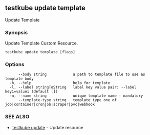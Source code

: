 ## testkube update template

Update Template

### Synopsis

Update Template Custom Resource.

```
testkube update template [flags]
```

### Options

```
      --body string            a path to template file to use as template body
  -h, --help                   help for template
  -l, --label stringToString   label key value pair: --label key1=value1 (default [])
  -n, --name string            unique template name - mandatory
      --template-type string   template type one of job|container|cronjob|scraper|pvc|webhook
```

### SEE ALSO

* [testkube update](testkube_update.md)	 - Update resource

